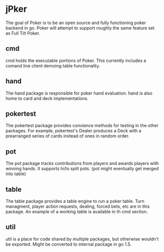 jPker
========

The goal of Poker is to be an open source and fully functioning poker backend in go.  Poker will attempt to support roughly the same feature set as Full Tilt Poker.  

## cmd

cmd holds the executable portions of Poker.  This currently includes a comand line client demoing table functionality.

## hand

The hand package is responsible for poker hand evaluation.  hand is also home to card and deck implementations.  

## pokertest

The pokertest package provides convience methods for testing in the other packages.  For example, pokertest's Dealer produces a Deck with a prearranged series of cards instead of ones in random order.  

## pot

The pot package tracks contributions from players and awards players with winning hands.  It supports hi/lo split pots.  (pot might eventually get merged into table)

## table

The table package provides a table engine to run a poker table.  Turn managment, player action requests, dealing, forced bets, etc are in this package.  An example of a working table is available in th cmd section.  
## util

util is a place for code shared by multiple packages, but otherwise wouldn't be exported.  Might be converted to internal package in go 1.5.
